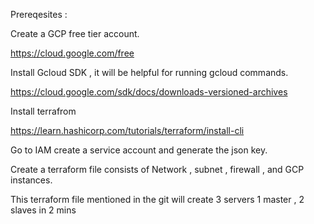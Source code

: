 Prereqesites :

Create a GCP free tier account.

https://cloud.google.com/free

Install Gcloud SDK , it will be helpful for running gcloud commands.

https://cloud.google.com/sdk/docs/downloads-versioned-archives

Install terrafrom 

https://learn.hashicorp.com/tutorials/terraform/install-cli


Go to IAM create a service account and generate the json key.

Create a terraform file consists of Network , subnet , firewall , and GCP instances.

This terraform file mentioned in the git will  create 3 servers 1 master , 2 slaves in  2 mins 


